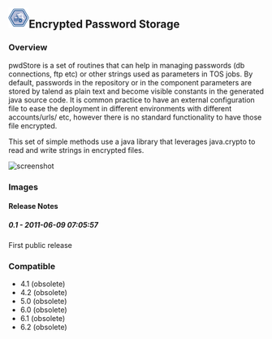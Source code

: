 ## <img src='./logo.jpg' width='40' height='40'>Encrypted Password Storage

### Overview
pwdStore is a set of routines that can help in managing passwords (db connections, ftp etc) or other strings used as parameters in TOS jobs.
By default, passwords in the repository or in the component parameters are stored by talend as plain text and become visible constants in the generated java source code. 
It is common practice to have an external configuration file to ease the deployment in different environments with different accounts/urls/ etc, however there is no standard functionality to have those file encrypted.

This set of simple methods use a java library that leverages java.crypto to read and write strings in encrypted files.   


![screenshot](https://talendforge.org/exchange/tos/upload_tos/extension-388/screenshot.jpg)
### Images




#### Release Notes

##### 0.1 - 2011-06-09 07:05:57
First public release
### Compatible
 -  4.1 (obsolete)
 -   4.2 (obsolete)
 -   5.0 (obsolete)
 -   6.0 (obsolete)
 -   6.1 (obsolete)
 -   6.2 (obsolete)